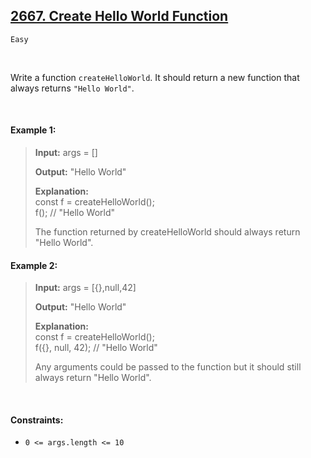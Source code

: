 ## [2667. Create Hello World Function](https://leetcode.com/problems/create-hello-world-function)

<code>Easy</code>

<br>

Write a function <code>createHelloWorld</code>. It should return a new function that always returns <code>"Hello World"</code>.

<br>

#### Example 1:

> __Input:__ args = []
> 
> __Output:__ "Hello World"
> 
> __Explanation:__  
> const f = createHelloWorld();  
> f(); // "Hello World"  
>   
> The function returned by createHelloWorld should always return "Hello World".  

#### Example 2:

> __Input:__ args = [{},null,42]
> 
> __Output:__ "Hello World"
>  
> __Explanation:__  
> const f = createHelloWorld();  
> f({}, null, 42); // "Hello World"  
>   
> Any arguments could be passed to the function but it should still always return "Hello World".  

<br>

#### Constraints:

- <code>0 <= args.length <= 10</code>

